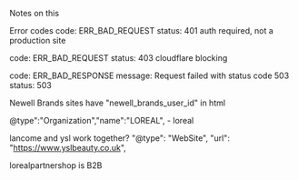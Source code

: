 Notes on this

Error codes
code: ERR_BAD_REQUEST
status: 401
auth required, not a production site

code: ERR_BAD_REQUEST
status: 403
cloudflare blocking

code: ERR_BAD_RESPONSE
message: Request failed with status code 503
status: 503

Newell Brands sites have "newell_brands_user_id" in html

@type":"Organization","name":"LOREAL", - loreal

lancome and ysl work together?
"@type": "WebSite",
"url": "https://www.yslbeauty.co.uk",

lorealpartnershop is B2B
